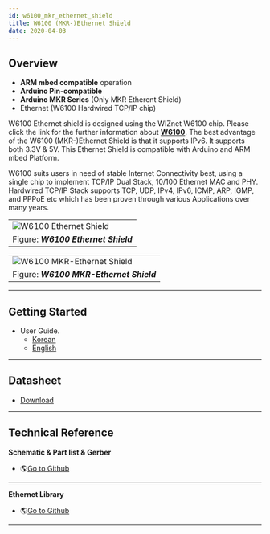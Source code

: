 ```yaml
---
id: w6100_mkr_ethernet_shield
title: W6100 (MKR-)Ethernet Shield
date: 2020-04-03
---
```


## Overview

  - **ARM mbed compatible** operation
  - **Arduino Pin-compatible**
  - **Arduino MKR Series** (Only MKR Etherent Shield)
  - Ethernet (W6100 Hardwired TCP/IP chip)

W6100 Ethernet shield is designed using the WIZnet W6100 chip. Please
click the link for the further information about
**[W6100](./../iEthernet/W6100/Overview.md)**. The best advantage of the W6100
(MKR-)Ethernet Shield is that it supports IPv6. It supports both 3.3V &
5V. This Ethernet Shield is compatible with Arduino and ARM mbed
Platform.

W6100 suits users in need of stable Internet Connectivity best, using a
single chip to implement TCP/IP Dual Stack, 10/100 Ethernet MAC and PHY.
Hardwired TCP/IP Stack supports TCP, UDP, IPv4, IPv6, ICMP, ARP, IGMP,
and PPPoE etc which has been proven through various Applications over
many years.

|                                                                                    |
| ---------------------------------------------------------------------------------- |
| ![W6100 Ethernet Shield](/img/osh/w6100_ethernet_shield/w6100_ethernet_sheild.png) |
| Figure: ***W6100 Ethernet Shield***                                                |

|                                                                                              |
| -------------------------------------------------------------------------------------------- |
| ![W6100 MKR-Ethernet Shield](/img/osh/w6100_ethernet_shield/w6100_mkr_ethernet_sheild_1.png) |
| Figure: ***W6100 MKR-Ethernet Shield***                                                      |

-----

## Getting Started

  - User Guide.
      - <a href="https://d3cmhcsnvv7jc.cloudfront.net/docs/img/osh/w6100_ethernet_shield/w6100_ethernet_shield_ug_v001k.pdf" target="_blank">Korean</a>
      - <a href="https://d3cmhcsnvv7jc.cloudfront.net/docs/img/osh/w6100_ethernet_shield/w6100_ethernet_shield_ug_v001e.pdf" target="_blank">English</a>

-----

## Datasheet

   - <a href="https://d3cmhcsnvv7jc.cloudfront.net/docs/img/osh/w6100_ethernet_shield/w6100_ethernet_shield_ds_v100e.pdf" target="_blank">Download</a>

-----

## Technical Reference

**Schematic & Part list & Gerber**

  - 🌎[Go to Github](https://github.com/Wiznet/Hardware-Files-of-WIZnet/tree/master/08_OSHW)

-----
**Ethernet Library**

  - 🌎[Go to Github](https://github.com/Wiznet/Ethernet/tree/IPv6)

-----